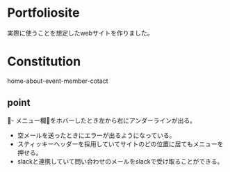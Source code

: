 # Portfoliosite

実際に使うことを想定したwebサイトを作りました。

# Constitution

home-about-event-member-cotact


## point



- メニュー欄をホバーしたとき左から右にアンダーラインが出る。
- 空メールを送ったときにエラーが出るようになっている。
- スティッキーヘッダーを採用していてサイトのどの位置に居てもメニューを押せる。
- slackと連携していて問い合わせのメールをslackで受け取ることができる。